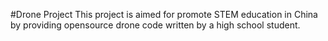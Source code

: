 #Drone Project
This project is aimed for promote STEM education in China by providing opensource drone code written by a high school student.
 
